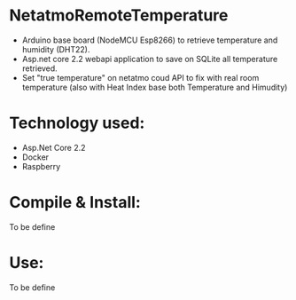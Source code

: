 # NetatmoRemoteTemperature

- Arduino base board (NodeMCU Esp8266) to retrieve temperature and humidity (DHT22).
- Asp.net core 2.2 webapi application to save on SQLite all temperature retrieved.
- Set "true temperature" on netatmo coud API to fix with real room temperature (also with Heat Index base both Temperature and Himudity)

# Technology used:

  - Asp.Net Core 2.2
  - Docker
  - Raspberry

# Compile & Install:

To be define

# Use:

To be define
